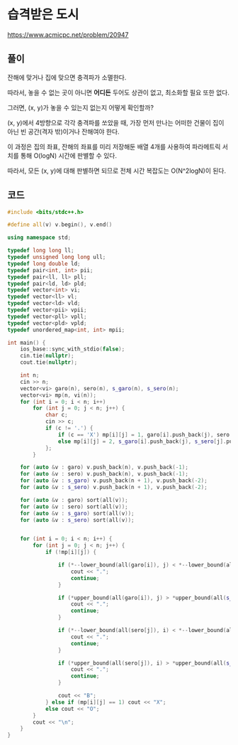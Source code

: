 # 습격받은 도시
https://www.acmicpc.net/problem/20947

## 풀이
잔해에 맞거나 집에 맞으면 충격파가 소멸한다.

따라서, 놓을 수 없는 곳이 아니면 **어디든** 두어도 상관이 없고, 최소화할 필요 또한 없다.

그러면, (x, y)가 놓을 수 있는지 없는지 어떻게 확인할까?

(x, y)에서 4방향으로 각각 충격파를 쏘았을 때, 가장 먼저 만나는 어떠한 건물이 집이 아닌 빈 공간(격자 밖)이거나 잔해여야 한다.

이 과정은 집의 좌표, 잔해의 좌표를 미리 저장해둔 배열 4개를 사용하여 파라메트릭 서치를 통해 O(logN) 시간에 판별할 수 있다.

따라서, 모든 (x, y)에 대해 판별하면 되므로 전체 시간 복잡도는 O(N^2logN)이 된다.

## 코드
```cpp
#include <bits/stdc++.h>

#define all(v) v.begin(), v.end()

using namespace std;

typedef long long ll;
typedef unsigned long long ull;
typedef long double ld;
typedef pair<int, int> pii;
typedef pair<ll, ll> pll;
typedef pair<ld, ld> pld;
typedef vector<int> vi;
typedef vector<ll> vl;
typedef vector<ld> vld;
typedef vector<pii> vpii;
typedef vector<pll> vpll;
typedef vector<pld> vpld;
typedef unordered_map<int, int> mpii;

int main() {
	ios_base::sync_with_stdio(false);
	cin.tie(nullptr);
	cout.tie(nullptr);

	int n;
	cin >> n;
	vector<vi> garo(n), sero(n), s_garo(n), s_sero(n);
	vector<vi> mp(n, vi(n));
	for (int i = 0; i < n; i++)
		for (int j = 0; j < n; j++) {
			char c;
			cin >> c;
			if (c != '.') {
				if (c == 'X') mp[i][j] = 1, garo[i].push_back(j), sero[j].push_back(i);
				else mp[i][j] = 2, s_garo[i].push_back(j), s_sero[j].push_back(i);
			};
		}

	for (auto &v : garo) v.push_back(n), v.push_back(-1);
	for (auto &v : sero) v.push_back(n), v.push_back(-1);
	for (auto &v : s_garo) v.push_back(n + 1), v.push_back(-2);
	for (auto &v : s_sero) v.push_back(n + 1), v.push_back(-2);

	for (auto &v : garo) sort(all(v));
	for (auto &v : sero) sort(all(v));
	for (auto &v : s_garo) sort(all(v));
	for (auto &v : s_sero) sort(all(v));


	for (int i = 0; i < n; i++) {
		for (int j = 0; j < n; j++) {
			if (!mp[i][j]) {

				if (*--lower_bound(all(garo[i]), j) < *--lower_bound(all(s_garo[i]), j)) {
					cout << ".";
					continue;
				}

				if (*upper_bound(all(garo[i]), j) > *upper_bound(all(s_garo[i]), j)) {
					cout << ".";
					continue;
				}

				if (*--lower_bound(all(sero[j]), i) < *--lower_bound(all(s_sero[j]), i)) {
					cout << ".";
					continue;
				}

				if (*upper_bound(all(sero[j]), i) > *upper_bound(all(s_sero[j]), i)) {
					cout << ".";
					continue;
				}

				cout << "B";
			} else if (mp[i][j] == 1) cout << "X";
			else cout << "O";
		}
		cout << "\n";
	}
}
```
